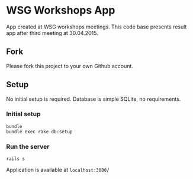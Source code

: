 # WSG Workshops App

App created at WSG workshops meetings. This code base presents result app after third meeting at 30.04.2015.

## Fork

Please fork this project to your own Github account.

## Setup

No initial setup is required. Database is simple SQLite, no requirements.

### Initial setup
```
bundle
bundle exec rake db:setup
```

### Run the server
```
rails s
```
Application is available at `localhost:3000/`
